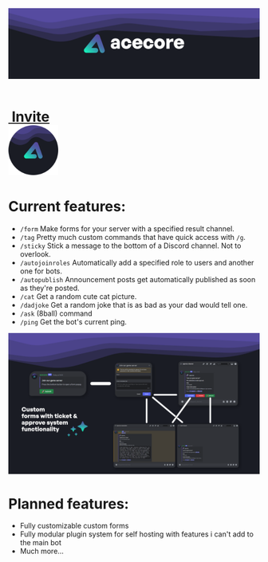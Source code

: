 <img src="https://raw.githubusercontent.com/vaporvee/acecore/main/custom/images/acecore_logo_big.png">
<br><br>

# [‎‎ Invite <br><img width="100px" src="https://github.com/vaporvee/acecore/blob/main/custom/images/acecore_round.png">](https://discord.com/oauth2/authorize?client_id=1216816348433219644)

# Current features:
- `/form` Make forms for your server with a specified result channel.
- `/tag` Pretty much custom commands that have quick access with `/g`.
- `/sticky` Stick a message to the bottom of a Discord channel. Not to overlook.
- `/autojoinroles` Automatically add a specified role to users and another one for bots.
- `/autopublish` Announcement posts get automatically published as soon as they're posted.
- `/cat` Get a random cute cat picture.
- `/dadjoke` Get a random joke that is as bad as your dad would tell one.
- `/ask` (8ball) command
- `/ping` Get the bot's current ping.
<img width="700px" src="https://raw.githubusercontent.com/vaporvee/acecore/main/custom/images/screenshots/forms.png">

# Planned features:
- Fully customizable custom forms 
- Fully modular plugin system for self hosting with features i can't add to the main bot
- Much more...
